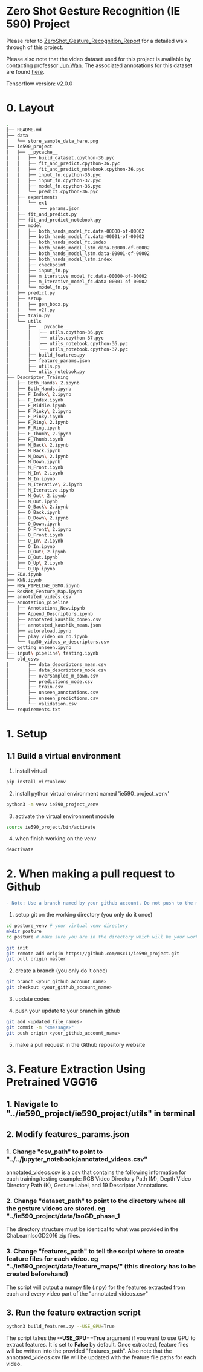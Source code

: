 # Zero Shot Gesture Recognition (IE 590) Project

Please refer to [ZeroShot_Gesture_Recognition_Report](https://github.com/kmanchel/ZeroShot_Gesture_Recognition/blob/master/Report_Zero_Shot.pdf) for a detailed walk through of this project.

Please also note that the video dataset used for this project is available by contacting professor [Jun Wan](http://www.cbsr.ia.ac.cn/users/jwan/database/isogd.html). The associated annotations for this dataset are found [here](https://github.com/kmanchel/ZeroShot_Gesture_Recognition/blob/master/annotation_videos.csv).

Tensorflow version: v2.0.0

# 0. Layout

```bash
.
├── README.md
├── data
│   └── store_sample_data_here.png
├── ie590_project
│   ├── __pycache__
│   │   ├── build_dataset.cpython-36.pyc
│   │   ├── fit_and_predict.cpython-36.pyc
│   │   ├── fit_and_predict_notebook.cpython-36.pyc
│   │   ├── input_fn.cpython-36.pyc
│   │   ├── input_fn.cpython-37.pyc
│   │   ├── model_fn.cpython-36.pyc
│   │   └── predict.cpython-36.pyc
│   ├── experiments
│   │   └── ex1
│   │       └── params.json
│   ├── fit_and_predict.py
│   ├── fit_and_predict_notebook.py
│   ├── model
│   │   ├── both_hands_model_fc.data-00000-of-00002
│   │   ├── both_hands_model_fc.data-00001-of-00002
│   │   ├── both_hands_model_fc.index
│   │   ├── both_hands_model_lstm.data-00000-of-00002
│   │   ├── both_hands_model_lstm.data-00001-of-00002
│   │   ├── both_hands_model_lstm.index
│   │   ├── checkpoint
│   │   ├── input_fn.py
│   │   ├── m_iterative_model_fc.data-00000-of-00002
│   │   ├── m_iterative_model_fc.data-00001-of-00002
│   │   └── model_fn.py
│   ├── predict.py
│   ├── setup
│   │   ├── gen_bbox.py
│   │   └── v2f.py
│   ├── train.py
│   └── utils
│       ├── __pycache__
│       │   ├── utils.cpython-36.pyc
│       │   ├── utils.cpython-37.pyc
│       │   ├── utils_notebook.cpython-36.pyc
│       │   └── utils_notebook.cpython-37.pyc
│       ├── build_features.py
│       ├── feature_params.json
│       ├── utils.py
│       └── utils_notebook.py
├── Descriptor_Training
│   ├── Both_Hands\ 2.ipynb
│   ├── Both_Hands.ipynb
│   ├── F_Index\ 2.ipynb
│   ├── F_Index.ipynb
│   ├── F_Middle.ipynb
│   ├── F_Pinky\ 2.ipynb
│   ├── F_Pinky.ipynb
│   ├── F_Ring\ 2.ipynb
│   ├── F_Ring.ipynb
│   ├── F_Thumb\ 2.ipynb
│   ├── F_Thumb.ipynb
│   ├── M_Back\ 2.ipynb
│   ├── M_Back.ipynb
│   ├── M_Down\ 2.ipynb
│   ├── M_Down.ipynb
│   ├── M_Front.ipynb
│   ├── M_In\ 2.ipynb
│   ├── M_In.ipynb
│   ├── M_Iterative\ 2.ipynb
│   ├── M_Iterative.ipynb
│   ├── M_Out\ 2.ipynb
│   ├── M_Out.ipynb
│   ├── O_Back\ 2.ipynb
│   ├── O_Back.ipynb
│   ├── O_Down\ 2.ipynb
│   ├── O_Down.ipynb
│   ├── O_Front\ 2.ipynb
│   ├── O_Front.ipynb
│   ├── O_In\ 2.ipynb
│   ├── O_In.ipynb
│   ├── O_Out\ 2.ipynb
│   ├── O_Out.ipynb
│   ├── O_Up\ 2.ipynb
│   └── O_Up.ipynb
├── EDA.ipynb
├── KNN.ipynb
├── NEW_PIPELINE_DEMO.ipynb
├── ResNet_Feature_Map.ipynb
├── annotated_videos.csv
├── annotation_pipeline
│   ├── Annotations_New.ipynb
│   ├── Append_Descriptors.ipynb
│   ├── annotated_kaushik_done5.csv
│   ├── annotated_kaushik_mean.json
│   ├── autoreload.ipynb
│   ├── play_video_on_nb.ipynb
│   └── top50_videos_w_descriptors.csv
├── getting_unseen.ipynb
├── input\ pipeline\ testing.ipynb
└── old_csvs
│       ├── data_descriptors_mean.csv
│       ├── data_descriptors_mode.csv
│       ├── oversampled_m_down.csv
│       ├── predictions_mode.csv
│       ├── train.csv
│       ├── unseen_annotations.csv
│       ├── unseen_predictions.csv
│       └── validation.csv
└── requirements.txt

```

# 1. Setup

## 1.1 Build a virtual environment

1. install virtual 
```bash
pip install virtualenv
```

2. install python virtual environment named 'ie590_project_venv'
```bash
python3 -m venv ie590_project_venv
```

3. activate the virtual environment module
```bash
source ie590_project/bin/activate
```

4. when finish working on the venv
```bash
deactivate
```


# 2. When making a pull request to Github

```diff
- Note: Use a branch named by your github account. Do not push to the master branch.
```

1. setup git on the working directory (you only do it once)
```bash
cd posture_venv # your virtual venv directory
mkdir posture 
cd posture # make sure you are in the directory which will be your working directory

git init
git remote add origin https://github.com/msc11/ie590_project.git
git pull origin master
```

2. create a branch (you only do it once)
```bash
git branch <your_github_account_name>
git checkout <your_github_account_name>
```

3. update codes

4. push your update to your branch in github

```bash
git add <updated_file_names>
git commit -m "<message>"
git push origin <your_github_account_name>
```

5. make a pull request in the Github repository website

# 3. Feature Extraction Using Pretrained VGG16

## 1. Navigate to "../ie590_project/ie590_project/utils" in terminal
## 2. Modify features_params.json
### 1. Change "csv_path" to point to "../../jupyter_notebook/annotated_videos.csv"
annotated_videos.csv is a csv that contains the following information for each training/testing example: RGB Video Directory Path (M), Depth Video Directory Path (K), Gesture Label, and 19 Descriptor Annotations.
### 2. Change "dataset_path" to point to the directory where all the gesture videos are stored. eg "../ie590_project/data/IsoGD_phase_1
The directory structure must be identical to what was provided in the ChaLearnIsoGD2016 zip files. 
### 3. Change "features_path" to tell the script where to create feature files for each video. eg "../ie590_project/data/feature_maps/" (this directory has to be created beforehand)
The script will output a numpy file (.npy) for the features extracted from each and every video part of the "annotated_videos.csv"
## 3. Run the feature extraction script
```bash
python3 build_features.py --USE_GPU=True
```
The script takes the **--USE_GPU==True** argument if you want to use GPU to extract features. It is set to **False** by default. 
Once extracted, feature files will be written into the provided "features_path". 
Also note that the annotated_videos.csv file will be updated with the feature file paths for each video. 



